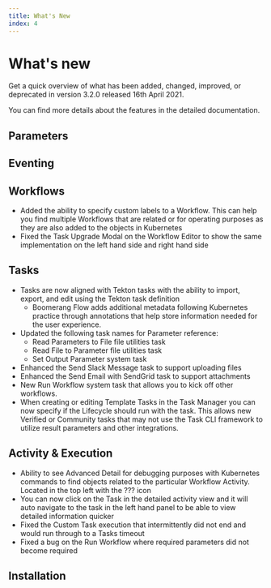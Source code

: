 ```yaml
---
title: What's New
index: 4
---
```


# What's new

Get a quick overview of what has been added, changed, improved, or deprecated in version 3.2.0 released 16th April 2021.

You can find more details about the features in the detailed documentation.

## Parameters



## Eventing



## Workflows

- Added the ability to specify custom labels to a Workflow. This can help you find multiple Workflows that are related or for operating purposes as they are also added to the objects in Kubernetes
- Fixed the Task Upgrade Modal on the Workflow Editor to show the same implementation on the left hand side and right hand side

## Tasks

- Tasks are now aligned with Tekton tasks with the ability to import, export, and edit using the Tekton task definition
  - Boomerang Flow adds additional metadata following Kubernetes practice through annotations that help store information needed for the user experience.
- Updated the following task names for Parameter reference:
  - Read Parameters to File file utilities task
  - Read File to Parameter file utilities task
  - Set Output Parameter system task
- Enhanced the Send Slack Message task to support uploading files
- Enhanced the Send Email with SendGrid task to support attachments
- New Run Workflow system task that allows you to kick off other workflows.
- When creating or editing Template Tasks in the Task Manager you can now specify if the Lifecycle should run with the task. This allows new Verified or Community tasks that may not use the Task CLI framework to utilize result parameters and other integrations.

## Activity & Execution

- Ability to see Advanced Detail for debugging purposes with Kubernetes commands to find objects related to the particular Workflow Activity. Located in the top left with the ??? icon
- You can now click on the Task in the detailed activity view and it will auto navigate to the task in the left hand panel to be able to view detailed information quicker
- Fixed the Custom Task execution that intermittently did not end and would run through to a Tasks timeout
- Fixed a bug on the Run Workflow where required parameters did not become required

## Installation

